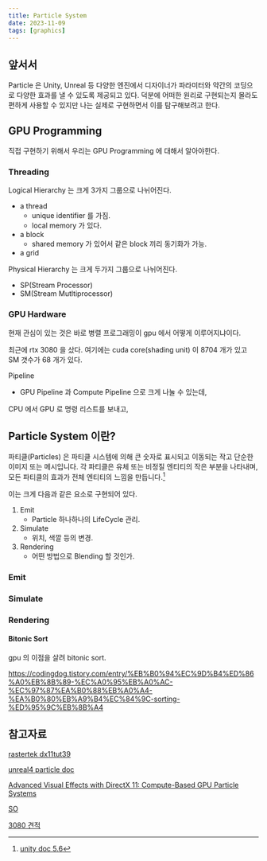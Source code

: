 ```yaml
---
title: Particle System
date: 2023-11-09
tags: [graphics]
---
```


## 앞서서

Particle 은 Unity, Unreal 등 다양한 엔진에서 디자이너가 파라미터와 약간의 코딩으로 다양한 효과를 낼 수 있도록 제공되고 있다.
덕분에 어떠한 원리로 구현되는지 몰라도 편하게 사용할 수 있지만 나는 실제로 구현하면서 이를 탐구해보려고 한다.

## GPU Programming

직접 구현하기 위해서 우리는 GPU Programming 에 대해서 알아야한다.

### Threading

Logical Hierarchy 는 크게 3가지 그룹으로 나뉘어진다.

+ a thread
    + unique identifier 를 가짐.
    + local memory 가 있다.
+ a block
    + shared memory 가 있어서 같은 block 끼리 동기화가 가능. 
+ a grid

Physical Hierarchy 는 크게 두가지 그룹으로 나뉘어진다.

+ SP(Stream Processor)
+ SM(Stream Mutltiprocessor)


### GPU Hardware

현재 관심이 있는 것은 바로 병렬 프로그래밍이 gpu 에서 어떻게 이루어지냐이다. 

최근에 rtx 3080 을 샀다. 여기에는 cuda core(shading unit) 이 8704 개가 있고 SM 갯수가 68 개가 있다. 

Pipeline
+ GPU Pipeline 과 Compute Pipeline 으로 크게 나눌 수 있는데, 

CPU 에서 GPU 로 명령 리스트를 보내고, 


## Particle System 이란?

파티클(Particles) 은 파티클 시스템에 의해 큰 숫자로 표시되고 이동되는 작고 단순한 이미지 또는 메시입니다. 각 파티클은 유체 또는 비정질 엔티티의 작은 부분을 나타내며, 모든 파티클의 효과가 전체 엔티티의 느낌을 만듭니다.[^def_particle]

이는 크게 다음과 같은 요소로 구현되어 있다.

1. Emit
    - Particle 하나하나의 LifeCycle 관리. 
2. Simulate
    - 위치, 색깔 등의 변경.
3. Rendering
    - 어떤 방법으로 Blending 할 것인가.


### Emit

### Simulate

### Rendering

#### Bitonic Sort

gpu 의 이점을 살려 bitonic sort. 

https://codingdog.tistory.com/entry/%EB%B0%94%EC%9D%B4%ED%86%A0%EB%8B%89-%EC%A0%95%EB%A0%AC-%EC%97%87%EA%B0%88%EB%A0%A4-%EA%B0%80%EB%A9%B4%EC%84%9C-sorting-%ED%95%9C%EB%8B%A4




## 참고자료

[rastertek dx11tut39](https://rastertek.com/dx11tut39.html)

[unreal4 particle doc](https://docs.unrealengine.com/4.27/ko/Resources/ContentExamples/EffectsGallery/1_B/)

[Advanced Visual Effects with DirectX 11: Compute-Based GPU Particle Systems](https://www.youtube.com/watch?v=fduKhsm3ID8)

[SO](https://stackoverflow.com/questions/2207171/how-much-is-run-concurrently-on-a-gpu-given-its-numbers-of-sms-and-sps/2213744#2213744)


[3080 견적](https://www.techpowerup.com/gpu-specs/geforce-rtx-3080.c3621)


[^def_particle]: [unity doc 5.6](https://docs.unity3d.com/560/Documentation/Manual/PartSysWhatIs.html)